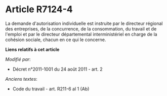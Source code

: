 # Article R7124-4

La demande d'autorisation individuelle est instruite par le directeur régional des entreprises, de la concurrence, de la
consommation, du travail et de l'emploi et par le directeur départemental    interministériel en charge de la cohésion
sociale, chacun en ce qui le concerne.

**Liens relatifs à cet article**

_Modifié par_:

  - Décret n°2011-1001 du 24 août 2011 - art. 2

_Anciens textes_:

  - Code du travail - art. R211-6 al 1 (Ab)
